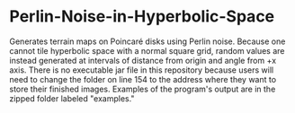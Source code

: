 # Perlin-Noise-in-Hyperbolic-Space

  Generates terrain maps on Poincaré disks using Perlin noise. Because one cannot tile hyperbolic space with a normal square grid, random values are instead generated at intervals of distance from origin and angle from +x axis.
  There is no executable jar file in this repository because users will need to change the folder on line 154 to the address where they want to store their finished images. Examples of the program's output are in the zipped folder labeled "examples."

